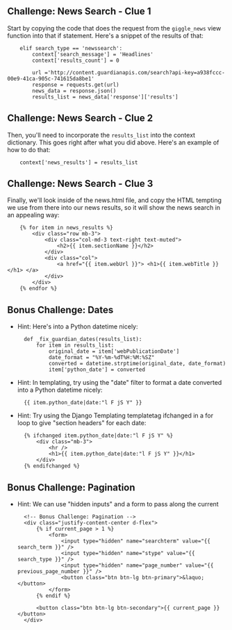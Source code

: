 Challenge: News Search - Clue 1
---------------------------------


Start by copying the code that does the request from the `giggle_news` view
function into that if statement. Here's a snippet of the results of that:


        elif search_type == 'newssearch':
            context['search_message'] = 'Headlines'
            context['results_count'] = 0

            url ='http://content.guardianapis.com/search?api-key=a938fccc-00e9-41ca-905c-741615da8be1'
            response = requests.get(url)
            news_data = response.json()
            results_list = news_data['response']['results']




Challenge: News Search - Clue 2
---------------------------------

Then, you'll need to incorporate the `results_list` into the context
dictionary.  This goes right after what you did above. Here's an example of how
to do that:

        context['news_results'] = results_list


Challenge: News Search - Clue 3
---------------------------------

Finally, we'll look inside of the news.html file, and copy the HTML tempting we
use from there into our news results, so it will show the news search in an
appealing way:


        {% for item in news_results %}
            <div class="row mb-3">
                <div class="col-md-3 text-right text-muted">
                    <h2>{{ item.sectionName }}</h2>
                </div>
                <div class="col">
                    <a href="{{ item.webUrl }}"> <h1>{{ item.webTitle }}</h1> </a>
                </div>
            </div>
        {% endfor %}


Bonus Challenge: Dates
-----------------------


- Hint: Here's
  into a Python datetime nicely:

        def _fix_guardian_dates(results_list):
            for item in results_list:
                original_date = item['webPublicationDate']
                date_format = "%Y-%m-%dT%H:%M:%SZ"
                converted = datetime.strptime(original_date, date_format)
                item['python_date'] = converted


- Hint: In templating, try using the "date" filter to format a date converted
  into a Python datetime nicely:

        {{ item.python_date|date:"l F jS Y" }}


- Hint: Try using the Django Templating templatetag ifchanged in a for loop to
  give "section headers" for each date:

        {% ifchanged item.python_date|date:"l F jS Y" %}
            <div class="mb-3">
                <hr />
                <h1>{{ item.python_date|date:"l F jS Y" }}</h1>
            </div>
        {% endifchanged %}


Bonus Challenge: Pagination
----------------------------

- Hint: We can use "hidden inputs" and a form to pass along the current 

        <!-- Bonus Challenge: Pagination -->
        <div class="justify-content-center d-flex">
            {% if current_page > 1 %}
                <form>
                    <input type="hidden" name="searchterm" value="{{ search_term }}" />
                    <input type="hidden" name="stype" value="{{ search_type }}" />
                    <input type="hidden" name="page_number" value="{{ previous_page_number }}" />
                    <button class="btn btn-lg btn-primary">&laquo;</button>
                </form>
            {% endif %}

            <button class="btn btn-lg btn-secondary">{{ current_page }}</button>
        </div>

